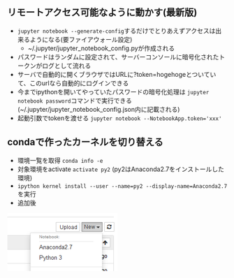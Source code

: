 ## リモートアクセス可能なように動かす(最新版)
* `jupyter notebook --generate-config`するだけでとりあえずアクセスは出来るようになる(要ファイアウォール設定)
    * ~/.jupyter/jupyter_notebook_config.pyが作成される
* パスワードはランダムに設定されて、サーバーコンソールに暗号化されたトークンがログとして流れる
* サーバで自動的に開くブラウザではURLに?token=hogehogeとついていて、このurlなら自動的にログインできる
* 今までipythonを開いてやっていたパスワードの暗号化処理は `jupyter notebook password`コマンドで実行できる(~/.jupyter/jupyter_notebook_config.json内に記載される)
* 起動引数でtokenを渡せる `jupyter notebook --NotebookApp.token='xxx'`

## condaで作ったカーネルを切り替える

* 環境一覧を取得
`conda info -e`
* 対象環境をactivate
`activate py2` (py2はAnaconda2.7をインストールした環境)
* `ipython kernel install --user --name=py2 --display-name=Anaconda2.7` を実行
* 追加後

![キャプチャ](キャプチャ.png)